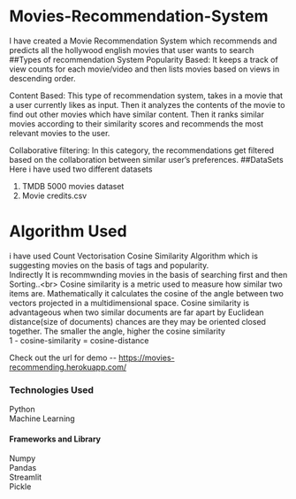 # Movies-Recommendation-System
I have created a Movie Recommendation System which recommends and predicts all the hollywood english movies that user wants to search <br/>
##Types of recommendation System
Popularity Based: It keeps a track of view counts for each movie/video and then lists movies based on views in descending order.

Content Based: This type of recommendation system, takes in a movie that a user currently likes as input. Then it analyzes the contents of the movie to find out other movies which have similar content. Then it ranks similar movies according to their similarity scores and recommends the most relevant movies to the user.

Collaborative filtering: In this category, the recommendations get filtered based on the collaboration between similar user’s preferences.
##DataSets
Here i have used two different datasets <br/>
1) TMDB 5000 movies dataset<br/>
2) Movie credits.csv

# Algorithm Used 
i have used Count Vectorisation Cosine Similarity Algorithm which is suggesting movies on the basis of tags and popularity.<br/>
Indirectly  It is recommwnding movies in the basis of searching first and then Sorting..<br\>
Cosine similarity is a metric used to measure how similar two items are. Mathematically it calculates the cosine of the angle between two vectors projected in a multidimensional space. Cosine similarity is advantageous when two similar documents are far apart by Euclidean distance(size of documents) chances are they may be oriented closed together. The smaller the angle, higher the cosine similarity<br/>
1 - cosine-similarity = cosine-distance

Check out the url for demo -- https://movies-recommending.herokuapp.com/
### Technologies Used
Python <br/>
Machine Learning 
#### Frameworks and Library<br/>
Numpy <br/>
Pandas<br/>
Streamlit<br/>
Pickle<br/>
